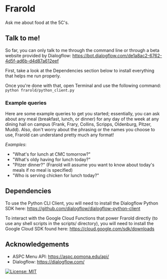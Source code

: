 # Frarold
Ask me about food at the 5C's.

## Talk to me!
So far, you can only talk to me through the command line or through a beta
website provided by Dialogflow: https://bot.dialogflow.com/de1a8ac2-6762-4d5f-ad6b-d4d87a612eef

First, take a look at the Dependencies section below to install
everything that helps me run properly.

Once you're done with that, open Terminal and use the following command:
`python frarold/python_client.py`

### Example queries
Here are some example queries to get you started; essentially, you can
ask about any meal (breakfast, lunch, or dinner) for any day of the week
at any dining hall on campus (Frank, Frary, Collins, Scripps, Oldenburg,
Pitzer, Mudd). Also, don't worry about the phrasing or the names you choose
to use, Frarold can understand pretty much any format!

_Examples_:
- "What's for lunch at CMC tomorrow?"
- "What's oldy having for lunch today?"
- "Pitzer dinner?" (Frarold will assume you want to know about today's meals
if no meal is specified)
- "Who is serving chicken for lunch today?"

## Dependencies
To use the Python CLI Client, you will need to install the
Dialogflow Python SDK here: 
https://github.com/dialogflow/dialogflow-python-client

To interact with the Google Cloud Functions that power Frarold directly
(to use any shell scripts in the scripts/ directory),
you will need to install the Google Cloud SDK found here:
https://cloud.google.com/sdk/downloads

## Acknowledgements
- ASPC Menu API: https://aspc.pomona.edu/api/
- Dialogflow: https://dialogflow.com/

[![License: MIT](https://img.shields.io/badge/License-MIT-yellow.svg)](https://opensource.org/licenses/MIT)
